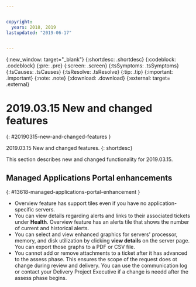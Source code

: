 ```yaml
---


copyright:
  years: 2018, 2019
lastupdated: "2019-06-17"


---
```


{:new_window: target="_blank"} 
{:shortdesc: .shortdesc} 
{:codeblock: .codeblock} 
{:pre: .pre} 
{:screen: .screen} 
{:tsSymptoms: .tsSymptoms} 
{:tsCauses: .tsCauses} 
{:tsResolve: .tsResolve} 
{:tip: .tip} 
{:important: .important} 
{:note: .note} 
{:download: .download} 
{:external: target= .external} 

# 2019.03.15 New and changed features
{: #20190315-new-and-changed-features } 

2019.03.15 New and changed features.
{: shortdesc} 

This section describes new and changed functionality for 2019.03.15.

## Managed Applications Portal enhancements
{: #13618-managed-applications-portal-enhancement } 

  - Overview feature has support tiles even if you have no
    application-specific servers.
  - You can view details regarding alerts and links to their associated
    tickets under **Health**. Overview feature has an alerts tile that
    shows the number of current and historical alerts.
  - You can select and view enhanced graphics for servers' processor,
    memory, and disk utilization by clicking **view details** on the
    server page. You can export those graphs to a PDF or CSV file.
  - You cannot add or remove attachments to a ticket after it has
    advanced to the assess phase. This ensures the scope of the request
    does ot change during review and delivery. You can use the
    communication log or contact your Delivery Project Executive if a
    change is needd after the assess phase begins.
